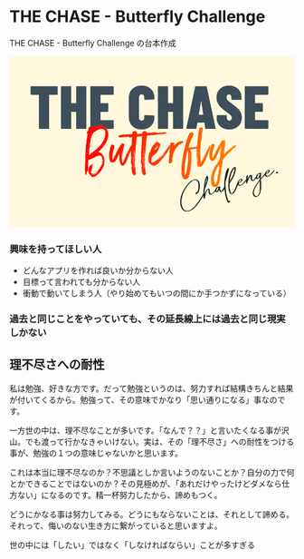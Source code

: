 # THE CHASE - Butterfly Challenge
THE CHASE - Butterfly Challenge の台本作成

![](./images/the-chase-butterfly-challenge-banner.png)

### 興味を持ってほしい人

- どんなアプリを作れば良いか分からない人
- 目標って言われても分からない人
- 衝動で動いてしまう人（やり始めてもいつの間にか手つかずになっている）

### 過去と同じことをやっていても、その延長線上には過去と同じ現実しかない

## 理不尽さへの耐性
私は勉強、好きな方です。だって勉強というのは、努力すれば結構きちんと結果が付いてくるから。勉強って、その意味でかなり「思い通りになる」事なのです。

一方世の中は、理不尽なことが多いです。「なんで？？」と言いたくなる事が沢山。でも渡って行かなきゃいけない。実は、その「理不尽さ」への耐性をつける事が、勉強の１つの意味じゃないかと思います。

これは本当に理不尽なのか？不思議としか言いようのないことか？自分の力で何とかできることではないのか？その見極めが、「あれだけやったけどダメなら仕方ない」になるのです。精一杯努力したから、諦めもつく。

どうにかなる事は努力してみる。どうにもならないことは、それとして諦める。それって、悔いのない生き方に繋がっていると思いますよ。


世の中には「したい」ではなく「しなければならい」ことが多すぎる
